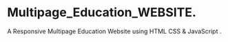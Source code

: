 # Multipage_Education_WEBSITE.
A Responsive Multipage Education Website using HTML CSS &amp; JavaScript .
